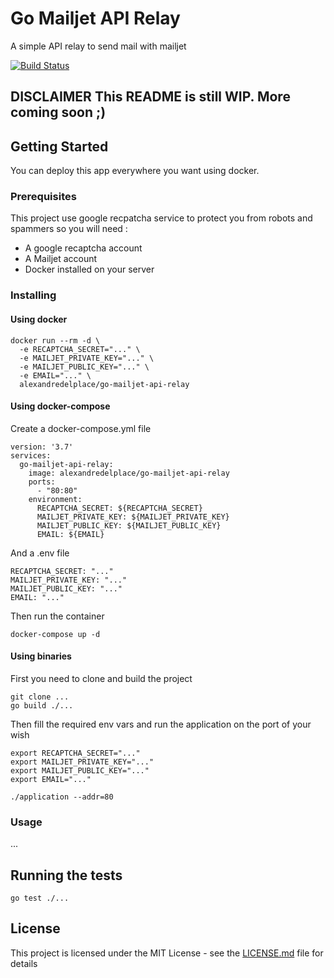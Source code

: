 # Go Mailjet API Relay

A simple API relay to send mail with mailjet

[![Build Status](https://travis-ci.com/adelplace/go-mailjet-api-relay.svg?branch=master)](https://travis-ci.com/adelplace/go-mailjet-api-relay)

## DISCLAIMER This README is still WIP. More coming soon ;)

## Getting Started

You can deploy this app everywhere you want using docker. 

### Prerequisites

This project use google recpatcha service to protect you from robots and spammers so you will need :
- A google recaptcha account
- A Mailjet account
- Docker installed on your server

### Installing

#### Using docker

```
docker run --rm -d \
  -e RECAPTCHA_SECRET="..." \
  -e MAILJET_PRIVATE_KEY="..." \
  -e MAILJET_PUBLIC_KEY="..." \
  -e EMAIL="..." \
  alexandredelplace/go-mailjet-api-relay
```

#### Using docker-compose

Create a docker-compose.yml file

```docker-compose
version: '3.7'
services:
  go-mailjet-api-relay:
    image: alexandredelplace/go-mailjet-api-relay
    ports:
      - "80:80"
    environment:
      RECAPTCHA_SECRET: ${RECAPTCHA_SECRET}
      MAILJET_PRIVATE_KEY: ${MAILJET_PRIVATE_KEY}
      MAILJET_PUBLIC_KEY: ${MAILJET_PUBLIC_KEY}
      EMAIL: ${EMAIL}
```

And a .env file

```
RECAPTCHA_SECRET: "..."
MAILJET_PRIVATE_KEY: "..."
MAILJET_PUBLIC_KEY: "..."
EMAIL: "..."
```

Then run the container

```
docker-compose up -d
```

#### Using binaries

First you need to clone and build the project

```
git clone ...
go build ./...
```

Then fill the required env vars and run the application on the port of your wish

```
export RECAPTCHA_SECRET="..."
export MAILJET_PRIVATE_KEY="..."
export MAILJET_PUBLIC_KEY="..."
export EMAIL="..."

./application --addr=80
```

### Usage

...

## Running the tests

```
go test ./...
```

## License

This project is licensed under the MIT License - see the [LICENSE.md](LICENSE.md) file for details
